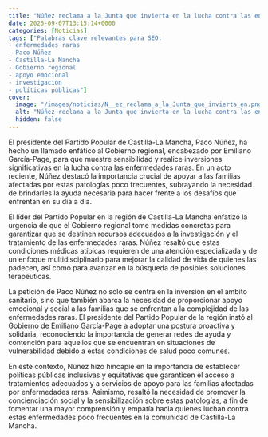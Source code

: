 ```yaml
---
title: "Núñez reclama a la Junta que invierta en la lucha contra las enfermedades raras y ayude a las familias afectadas"
date: 2025-09-07T13:15:14+0000
categories: [Noticias]
tags: ["Palabras clave relevantes para SEO: 
- enfermedades raras
- Paco Núñez
- Castilla-La Mancha
- Gobierno regional
- apoyo emocional
- investigación
- políticas públicas"]
cover:
  image: "/images/noticias/N__ez_reclama_a_la_Junta_que_invierta_en.png"
  alt: "Núñez reclama a la Junta que invierta en la lucha contra las enfermedades raras y ayude a las familias afectadas"
  hidden: false
---
```


El presidente del Partido Popular de Castilla-La Mancha, Paco Núñez, ha hecho un llamado enfático al Gobierno regional, encabezado por Emiliano García-Page, para que muestre sensibilidad y realice inversiones significativas en la lucha contra las enfermedades raras. En un acto reciente, Núñez destacó la importancia crucial de apoyar a las familias afectadas por estas patologías poco frecuentes, subrayando la necesidad de brindarles la ayuda necesaria para hacer frente a los desafíos que enfrentan en su día a día.

El líder del Partido Popular en la región de Castilla-La Mancha enfatizó la urgencia de que el Gobierno regional tome medidas concretas para garantizar que se destinen recursos adecuados a la investigación y el tratamiento de las enfermedades raras. Núñez resaltó que estas condiciones médicas atípicas requieren de una atención especializada y de un enfoque multidisciplinario para mejorar la calidad de vida de quienes las padecen, así como para avanzar en la búsqueda de posibles soluciones terapéuticas.

La petición de Paco Núñez no solo se centra en la inversión en el ámbito sanitario, sino que también abarca la necesidad de proporcionar apoyo emocional y social a las familias que se enfrentan a la complejidad de las enfermedades raras. El presidente del Partido Popular de la región instó al Gobierno de Emiliano García-Page a adoptar una postura proactiva y solidaria, reconociendo la importancia de generar redes de ayuda y contención para aquellos que se encuentran en situaciones de vulnerabilidad debido a estas condiciones de salud poco comunes.

En este contexto, Núñez hizo hincapié en la importancia de establecer políticas públicas inclusivas y equitativas que garanticen el acceso a tratamientos adecuados y a servicios de apoyo para las familias afectadas por enfermedades raras. Asimismo, resaltó la necesidad de promover la concienciación social y la sensibilización sobre estas patologías, a fin de fomentar una mayor comprensión y empatía hacia quienes luchan contra estas enfermedades poco frecuentes en la comunidad de Castilla-La Mancha.
